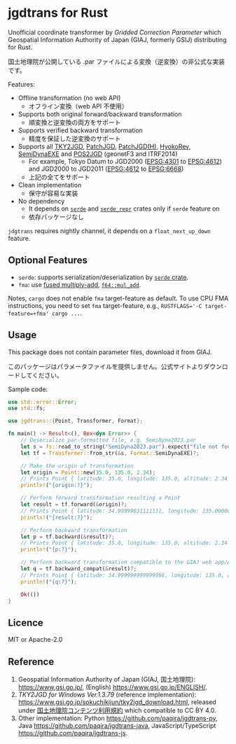 # jgdtrans for Rust

Unofficial coordinate transformer by _Gridded Correction Parameter_
which Geospatial Information Authority of Japan (GIAJ, formerly GSIJ) distributing
for Rust.

国土地理院が公開している .par ファイルによる変換（逆変換）の非公式な実装です。

Features:

- Offline transformation (no web API)
    - オフライン変換（web API 不使用）
- Supports both original forward/backward transformation
    - 順変換と逆変換の両方をサポート
- Supports verified backward transformation
    - 精度を保証した逆変換のサポート
- Supports all [TKY2JGD], [PatchJGD], [PatchJGD(H)], [HyokoRev], [SemiDynaEXE]
  and [POS2JGD] (geonetF3 and ITRF2014)
    - For example, Tokyo Datum to JGD2000 ([EPSG:4301] to [EPSG:4612])
      and JGD2000 to JGD2011 ([EPSG:4612] to [EPSG:6668])
    - 上記の全てをサポート
- Clean implementation
    - 保守が容易な実装
- No dependency
    - It depends on [`serde`][serde] and [`serde_repr`][serde_repr] crates only if `serde` feature on
    - 依存パッケージなし

`jdgtrans` requires nightly channel, it depends on a `float_next_up_down` feature.

[TKY2JGD]: https://www.gsi.go.jp/sokuchikijun/tky2jgd.html
[PatchJGD]: https://vldb.gsi.go.jp/sokuchi/surveycalc/patchjgd/index.html
[PatchJGD(H)]: https://vldb.gsi.go.jp/sokuchi/surveycalc/patchjgd_h/index.html
[HyokoRev]: https://vldb.gsi.go.jp/sokuchi/surveycalc/hyokorev/hyokorev.html
[SemiDynaEXE]: https://vldb.gsi.go.jp/sokuchi/surveycalc/semidyna/web/index.html
[POS2JGD]: https://positions.gsi.go.jp/cdcs

[EPSG:4301]: https://epsg.io/4301
[EPSG:4612]: https://epsg.io/4612
[EPSG:6668]: https://epsg.io/6668

[serde]: https://crates.io/crates/serde
[serde_repr]: https://crates.io/crates/serde_repr

## Optional Features

- `serde`: supports serialization/deserialization by [`serde` crate][serde].
- `fma`: use [fused multiply-add][fma], [`f64::mul_add`][mul_add].

Notes, `cargo` does not enable `fma` target-feature as default.
To use CPU FMA instructions, you need to set `fma` target-feature,
e.g., `RUSTFLAGS='-C target-feature=+fma' cargo ...`.

[fma]: https://en.wikipedia.org/wiki/Multiply–accumulate_operation
[mul_add]: https://doc.rust-lang.org/std/primitive.f64.html#method.mul_add

## Usage

This package does not contain parameter files, download it from GIAJ.

このパッケージはパラメータファイルを提供しません。公式サイトよりダウンロードしてください。

Sample code:

```rust
use std::error::Error;
use std::fs;

use jgdtrans::{Point, Transformer, Format};

fn main() -> Result<(), Box<dyn Error>> {
    // Deserialize par-formatted file, e.g. SemiDyna2023.par
    let s = fs::read_to_string("SemiDyna2023.par").expect("file not found 'SemiDyna2023.par'");
    let tf = Transformer::from_str(&s, Format::SemiDynaEXE)?;

    // Make the origin of transformation
    let origin = Point::new(35.0, 135.0, 2.34);
    // Prints Point { latitude: 35.0, longitude: 135.0, altitude: 2.34 }
    println!("{origin:?}");

    // Perform forward transformation resulting a Point
    let result = tf.forward(&origin)?;
    // Prints Point { latitude: 34.99999831111111, longitude: 135.00000621666666, altitude: 2.33108 }
    println!("{result:?}");

    // Perform backward transformation
    let p = tf.backward(&result)?;
    // Prints Point { latitude: 35.0, longitude: 135.0, altitude: 2.34 }
    println!("{p:?}");

    // Perform backward transformation compatible to the GIAJ web app/APIs
    let q = tf.backward_compat(&result)?;
    // Prints Point { latitude: 34.999999999999986, longitude: 135.0, altitude: 2.339999999105295 }
    println!("{q:?}");

    Ok(())
}
```

## Licence

MIT or Apache-2.0

## Reference

1. Geospatial Information Authority of Japan (GIAJ, 国土地理院):
   <https://www.gsi.go.jp/>, (English) <https://www.gsi.go.jp/ENGLISH/>.
2. _TKY2JGD for Windows Ver.1.3.79_ (reference implementation):
   <https://www.gsi.go.jp/sokuchikijun/tky2jgd_download.html>,
   released under [国土地理院コンテンツ利用規約] which compatible to CC BY 4.0.
3. Other implementation:
   Python <https://github.com/paqira/jgdtrans-py>,
   Java <https://github.com/paqira/jgdtrans-java>,
   JavaScript/TypeScript <https://github.com/paqira/jgdtrans-js>.

[国土地理院コンテンツ利用規約]: https://www.gsi.go.jp/kikakuchousei/kikakuchousei40182.html